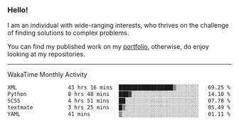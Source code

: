 ### Hello!

I am an individual with wide-ranging interests, who thrives on the challenge of finding solutions to complex problems.

You can find my published work on my [portfolio](https://bumbleboss.xyz/work), otherwise, do enjoy looking at my repositories.

---

WakaTime Monthly Activity

<!--START_SECTION:waka-->

```txt
XML                43 hrs 16 mins  █████████████████▒░░░░░░░   69.25 %
Python             8 hrs 48 mins   ███▓░░░░░░░░░░░░░░░░░░░░░   14.10 %
SCSS               4 hrs 51 mins   ██░░░░░░░░░░░░░░░░░░░░░░░   07.78 %
textmate           3 hrs 25 mins   █▒░░░░░░░░░░░░░░░░░░░░░░░   05.49 %
YAML               41 mins         ▒░░░░░░░░░░░░░░░░░░░░░░░░   01.11 %
```

<!--END_SECTION:waka-->
